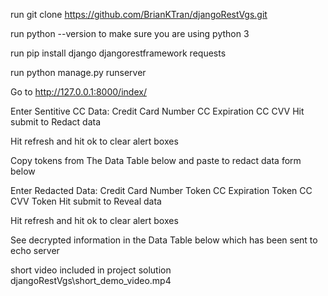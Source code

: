run git clone https://github.com/BrianKTran/djangoRestVgs.git

run python --version to make sure you are using python 3

run pip install django djangorestframework requests

run python manage.py runserver

Go to http://127.0.0.1:8000/index/

Enter Sentitive CC Data:
        Credit Card Number 
        CC Expiration 
        CC CVV
    Hit submit to Redact data

Hit refresh and hit ok to clear alert boxes 

Copy tokens from The Data Table below and 
paste to redact data form below

Enter Redacted Data:
        Credit Card Number Token
        CC Expiration Token
        CC CVV Token
   Hit submit to Reveal data

Hit refresh and hit ok to clear alert boxes 

See decrypted information in the Data Table below which has been sent to echo server

short video included in project solution djangoRestVgs\short_demo_video.mp4